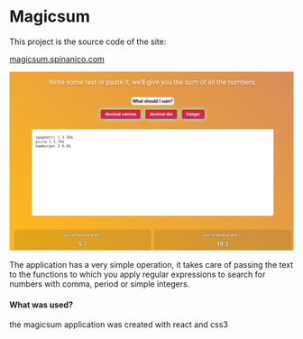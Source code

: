 # Magicsum

This project is the source code of the site:

[magicsum.spinanico.com](https://magicsum.spinanico.com)

![](docs/screen.png)



The application has a very simple operation, it takes care of passing the text to the functions to which you apply regular expressions to search for numbers with comma, period or simple integers.

#### What was used?

the magicsum application was created with react and css3



